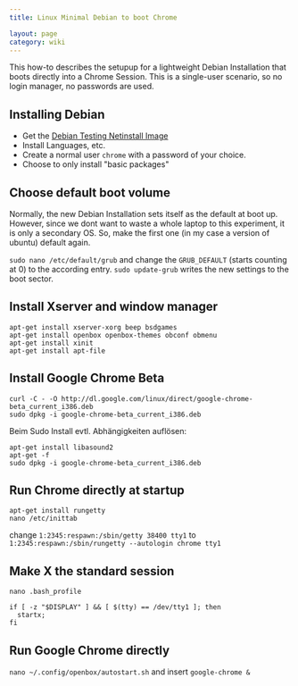 ```yaml
---
title: Linux Minimal Debian to boot Chrome

layout: page
category: wiki
---
```


This how-to describes the setupup for a lightweight Debian Installation that boots directly into a Chrome Session. This is a single-user scenario, so no login manager, no passwords are used.

## Installing Debian

- Get the [Debian Testing Netinstall Image](http://www.debian.org/devel/debian-installer/)
- Install Languages, etc.
- Create a normal user `chrome` with a password of your choice.
- Choose to only install "basic packages"

## Choose default boot volume

Normally, the new Debian Installation sets itself as the default at boot up. However, since we dont want to waste a whole laptop to this experiment, it is only a secondary OS. So, make the first one (in my case a version of ubuntu) default again.

`sudo nano /etc/default/grub` and change the `GRUB_DEFAULT` (starts counting at 0) to the according entry.
`sudo update-grub` writes the new settings to the boot sector.

## Install Xserver and window manager

    apt-get install xserver-xorg beep bsdgames
    apt-get install openbox openbox-themes obconf obmenu
    apt-get install xinit
    apt-get install apt-file


## Install Google Chrome Beta

    curl -C - -O http://dl.google.com/linux/direct/google-chrome-beta_current_i386.deb
    sudo dpkg -i google-chrome-beta_current_i386.deb

Beim Sudo Install evtl. Abhängigkeiten auflösen:

    apt-get install libasound2
    apt-get -f
    sudo dpkg -i google-chrome-beta_current_i386.deb

## Run Chrome directly at startup

    apt-get install rungetty
    nano /etc/inittab

change `1:2345:respawn:/sbin/getty 38400 tty1` to `1:2345:respawn:/sbin/rungetty --autologin chrome tty1`

## Make X the standard session

`nano .bash_profile`

    if [ -z "$DISPLAY" ] && [ $(tty) == /dev/tty1 ]; then
      startx;
    fi 


## Run Google Chrome directly

`nano ~/.config/openbox/autostart.sh` and insert `google-chrome &`
